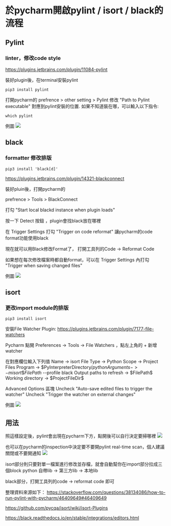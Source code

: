 # 於pycharm開啟pylint / isort / black的流程

## Pylint
### linter，修改code style
https://plugins.jetbrains.com/plugin/11084-pylint

裝好plugin後，在terminal安裝pylint

```
pip3 install pylint
```

打開pycharm的 prefrence > other setting > Pylint 
修改 "Path to Pylint executable" 對應到pylint安裝的位置.
如果不知道裝在哪，可以輸入以下指令:
```
which pylint
```
例圖
![](https://i.imgur.com/jZDbN5i.png)

## black
### formatter 修改排版

```
pip3 install 'black[d]'
```
https://plugins.jetbrains.com/plugin/14321-blackconnect

裝好pluin後，打開pycharm的

prefrence > Tools > BlackConnect 

打勾 "Start local blackd instance when plugin loads"

按一下 Detect 按鈕 ，plugin會找black放在哪裡

在 Trigger Settings 打勾 "Trigger on code reformat" 讓pycharm的code format功能使用black

現在就可以用Black修改Format了， 打開工具列的Code -> Reformat Code

如果想在每次修改檔案時都自動format，可以在 Trigger Settings 內打勾 "Trigger when saving changed files"

例圖
![](https://i.imgur.com/vSquZtj.png)


## isort
### 更改import module的排版

```
pip3 install isort
```

安裝File Watcher Plugin:
https://plugins.jetbrains.com/plugin/7177-file-watchers

Pycharm 點開 Preferences -> Tools -> File Watchers ，點左上角的 + 新增 watcher

在對應欄位輸入下列值
Name -> isort
File Type -> Python
Scope -> Project Files
Program -> \$PyInterpreterDirectory$/python
Arguments -> -m isort \$FilePath$ --profile black
Output paths to refresh -> \$FilePath$
Working directory -> \$ProjectFileDir$

Advanced Options 區塊
Uncheck "Auto-save edited files to trigger the watcher"
Uncheck "Trigger the watcher on external changes"

例圖
![](https://i.imgur.com/ivNRfBw.png)


## 用法
照這樣設定後，pylint會出現在pycharm下方，點開後可以自行決定要掃哪裡
![](https://i.imgur.com/MzAmQk1.png)

也可以在pycharm的inspection中決定要不要開pylint real-time scan，個人建議關閉或不要開通知
![](https://i.imgur.com/vHJdWyU.png)

isort部分則只要對單一檔案進行修改並存檔，就會自動幫你在import部分拉成三個block
python 自帶lib -> 第三方lib -> 本地lib

black部分，打開工具列的code -> reformat code 即可


整理資料來源如下：
https://stackoverflow.com/questions/38134086/how-to-run-pylint-with-pycharm/46409649#46409649

https://github.com/pycqa/isort/wiki/isort-Plugins

https://black.readthedocs.io/en/stable/integrations/editors.html

